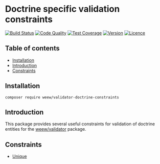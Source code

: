 # Doctrine specific validation constraints

[![Build Status](https://img.shields.io/travis/weew/validator-doctrine-constraints.svg)](https://travis-ci.org/weew/validator-doctrine-constraints)
[![Code Quality](https://img.shields.io/scrutinizer/g/weew/validator-doctrine-constraints.svg)](https://scrutinizer-ci.com/g/weew/validator-doctrine-constraints)
[![Test Coverage](https://img.shields.io/coveralls/weew/validator-doctrine-constraints.svg)](https://coveralls.io/github/weew/validator-doctrine-constraints)
[![Version](https://img.shields.io/packagist/v/weew/validator-doctrine-constraints.svg)](https://packagist.org/packages/weew/validator-doctrine-constraints)
[![Licence](https://img.shields.io/packagist/l/weew/validator-doctrine-constraints.svg)](https://packagist.org/packages/weew/validator-doctrine-constraints)

## Table of contents

- [Installation](#installation)
- [Introduction](#introduction)
- [Constraints](#constraints)

## Installation

`composer require weew/validator-doctrine-constraints`

## Introduction

This package provides several useful constraints for validation of doctrine entities for the [weew/validator](https://github.com/weew/validator) package.

## Constraints

- [Unique](https://github.com/weew/validator-doctrine-constraints/blob/master/src/Weew/Validator/DoctrineConstraints/UniqueConstraint.php)
